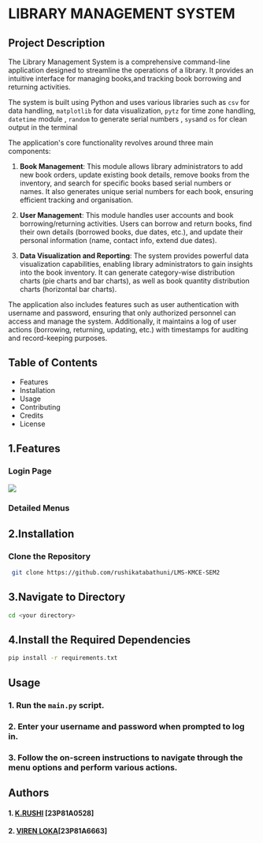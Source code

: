 # LIBRARY MANAGEMENT SYSTEM

## Project Description

The Library Management System is a comprehensive command-line application designed to streamline the operations of a library. It provides an intuitive interface for managing books,and tracking book borrowing and returning activities.

The system is built using Python and uses various libraries such as `csv` for data handling, `matplotlib` for data visualization, `pytz` for time zone handling, `datetime` module , `random` to  generate serial numbers , `sys`and `os` for clean output in the terminal  

The application's core functionality revolves around three main components:

1. **Book Management**: This module allows library administrators to add new book orders, update existing book details, remove books from the inventory, and search for specific books based serial numbers or names. It also generates unique serial numbers for each book, ensuring efficient tracking and organisation.

2. **User Management**: This module handles user accounts and book borrowing/returning activities. Users can borrow and return books, find their own details (borrowed books, due dates, etc.), and update their personal information (name, contact info, extend due dates).

3. **Data Visualization and Reporting**: The system provides powerful data visualization capabilities, enabling library administrators to gain insights into the book inventory. It can generate category-wise distribution charts (pie charts and bar charts), as well as book quantity distribution charts (horizontal bar charts).

The application also includes features such as user authentication with username and password, ensuring that only authorized personnel can access and manage the system. Additionally, it maintains a log of user actions (borrowing, returning, updating, etc.) with timestamps for auditing and record-keeping purposes.


## Table of Contents

* Features
* Installation
* Usage
* Contributing
* Credits
* License

## 1.Features
### Login Page
![](./images/your-image.png)

### Detailed Menus


## 2.Installation
### Clone the Repository

```bash
 git clone https://github.com/rushikatabathuni/LMS-KMCE-SEM2
```
## 3.Navigate to Directory
```bash
cd <your directory>
```
## 4.Install the Required Dependencies
```bash
pip install -r requirements.txt
```


## Usage

### 1. Run the `main.py` script.
### 2. Enter your username and password when prompted to log in.
### 3. Follow the on-screen instructions to navigate through the menu options and perform various actions.
## Authors
#### 1. [K.RUSHI](https://github.com/rushikatabathuni)  [23P81A0528]

#### 2. [VIREN LOKA](https://github.com/VirenLoka)[23P81A6663]
